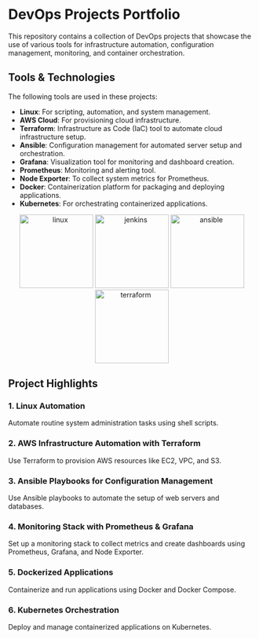 # DevOps Projects Portfolio

This repository contains a collection of DevOps projects that showcase the use of various tools for infrastructure automation, configuration management, monitoring, and container orchestration.

## Tools & Technologies

The following tools are used in these projects:

- **Linux**: For scripting, automation, and system management.
- **AWS Cloud**: For provisioning cloud infrastructure.
- **Terraform**: Infrastructure as Code (IaC) tool to automate cloud infrastructure setup.
- **Ansible**: Configuration management for automated server setup and orchestration.
- **Grafana**: Visualization tool for monitoring and dashboard creation.
- **Prometheus**: Monitoring and alerting tool.
- **Node Exporter**: To collect system metrics for Prometheus.
- **Docker**: Containerization platform for packaging and deploying applications.
- **Kubernetes**: For orchestrating containerized applications.

<p align="center">
  <img src="https://media.licdn.com/dms/image/D4D12AQGxLt3lZb-3FA/article-cover_image-shrink_600_2000/0/1693882752310?e=2147483647&v=beta&t=oIqV0XAIi0Wqb8-HAFjyPP8310CE2rBd5paDKSryqcY" alt="linux" width="150"/>
  <img src="https://www.stickerpress.in/media/products/800x800/156717876b01417c9b1f0936549a40f0.jpg" alt="jenkins" width="150"/>
  <img src="https://upload.wikimedia.org/wikipedia/commons/2/24/Ansible_logo.svg" alt="ansible" width="150"/>
  <img src="https://encrypted-tbn0.gstatic.com/images?q=tbn:ANd9GcRjeaXWJHf_EPFEOjrjksFC5FcXcnFPyzWE-Q&s" alt="terraform" width="150"/>
</p>

## Project Highlights

### 1. Linux Automation
Automate routine system administration tasks using shell scripts.

### 2. AWS Infrastructure Automation with Terraform
Use Terraform to provision AWS resources like EC2, VPC, and S3.

### 3. Ansible Playbooks for Configuration Management
Use Ansible playbooks to automate the setup of web servers and databases.

### 4. Monitoring Stack with Prometheus & Grafana
Set up a monitoring stack to collect metrics and create dashboards using Prometheus, Grafana, and Node Exporter.

### 5. Dockerized Applications
Containerize and run applications using Docker and Docker Compose.

### 6. Kubernetes Orchestration
Deploy and manage containerized applications on Kubernetes.
